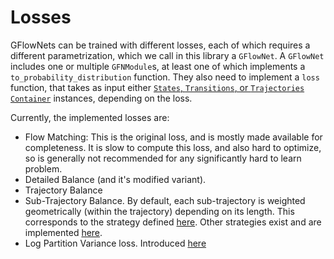 # Losses

GFlowNets can be trained with different losses, each of which requires a different parametrization, which we call in this library a `GFlowNet`. A `GFlowNet` includes one or multiple `GFNModule`s, at least one of which implements a `to_probability_distribution` function. They also need to implement a `loss` function, that takes as input either [`States`, `Transitions`, or `Trajectories` `Container`](docs/source/guides/states_actions_containers.md) instances, depending on the loss.

Currently, the implemented losses are:

- Flow Matching: This is the original loss, and is mostly made available for completeness. It is slow to compute this loss, and also hard to optimize, so is generally not recommended for any significantly hard to learn problem.
- Detailed Balance (and it's modified variant).
- Trajectory Balance
- Sub-Trajectory Balance. By default, each sub-trajectory is weighted geometrically (within the trajectory) depending on its length. This corresponds to the strategy defined [here](https://www.semanticscholar.org/reader/f2c32fe3f7f3e2e9d36d833e32ec55fc93f900f5). Other strategies exist and are implemented [here](https://github.com/gfnorg/torchgfn/tree/master/src/gfn/losses/sub_trajectory_balance.py).
- Log Partition Variance loss. Introduced [here](https://arxiv.org/abs/2302.05446)
